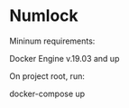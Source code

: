 # Numlock

Mininum requirements:

Docker Engine v.19.03 and up


On project root, run:

docker-compose up
